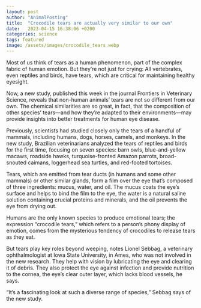 ```yaml
---
layout: post
author: "AnimalPosting"
title:  "Crocodile tears are actually very similar to our own"
date:   2023-04-15 16:38:06 +0200
categories: science
tags: featured
image: /assets/images/crocodile_tears.webp
---
```


Most of us think of tears as a human phenomenon, part of the complex fabric of human emotion. But they’re not just for crying: All vertebrates, even reptiles and birds, have tears, which are critical for maintaining healthy eyesight.

Now, a new study, published this week in the journal Frontiers in Veterinary Science, reveals that non-human animals’ tears are not so different from our own. The chemical similarities are so great, in fact, that the composition of other species’ tears—and how they’re adapted to their environments—may provide insights into better treatments for human eye disease.

Previously, scientists had studied closely only the tears of a handful of mammals, including humans, dogs, horses, camels, and monkeys. In the new study, Brazilian veterinarians analyzed the tears of reptiles and birds for the first time, focusing on seven species: barn owls, blue-and-yellow macaws, roadside hawks, turquoise-fronted Amazon parrots, broad-snouted caimans, loggerhead sea turtles, and red-footed tortoises.

Tears, which are emitted from tear ducts (in humans and some other mammals) or other similar glands, form a film over the eye that’s composed of three ingredients: mucus, water, and oil. The mucus coats the eye’s surface and helps to bind the film to the eye, the water is a natural saline solution containing crucial proteins and minerals, and the oil prevents the eye from drying out.

Humans are the only known species to produce emotional tears; the expression “crocodile tears,” which refers to a person’s phony display of emotion, comes from the mysterious tendency of crocodiles to release tears as they eat.

But tears play key roles beyond weeping, notes Lionel Sebbag, a veterinary ophthalmologist at Iowa State University, in Ames, who was not involved in the new research. They help with vision by lubricating the eye and clearing it of debris. They also protect the eye against infection and provide nutrition to the cornea, the eye’s clear outer layer, which lacks blood vessels, he says.

“It’s a fascinating look at such a diverse range of species,” Sebbag says of the new study.